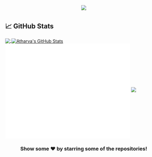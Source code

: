 <h1 align="center">
  <a href="https://git.io/typing-svg">
    <img src="https://readme-typing-svg.herokuapp.com?color=%2340A597&size=30&width=800&lines=Hello!+I+am+Atharva+Pandey;Visit+my+blog+on+www.Tech-Rituals.cf;Show+me+some+love+by+HEARTING!+the+repos;text+khattam+chalo+niklo+yaha+se">
  </a>
</h1>

## &#x1f4c8; GitHub Stats

<a href="https://github.com/sudo-Atharva/sudo-Atharva">
  <img align="center" src="https://github-readme-stats.vercel.app/api/top-langs/?username=sudo-Atharva&hide=java,html&title_color=ffffff&text_color=c9cacc&icon_color=2bbc8a&bg_color=1d1f21" />
</a>
<a href="https://github.com/sudo-Atharva/sudo-Atharva">
  <img align="center" src="https://github-readme-stats.vercel.app/api?username=sudo-Atharva&show_icons=true&line_height=27&count_private=true&title_color=ffffff&text_color=c9cacc&icon_color=2bbc8a&bg_color=1d1f21" alt="Atharva's GitHub Stats"/>
</a>

<img align="center" src="/github-metrics.svg" alt="Metrics" width="400">
<img src="https://github-profile-trophy.vercel.app/?username=sudo-atharva&theme=nord&no-frame=true&margin-w=10&column=7"/>
<div align="center">

<h3> Show some ❤️ by starring some of the repositories! </h3>

</div>
